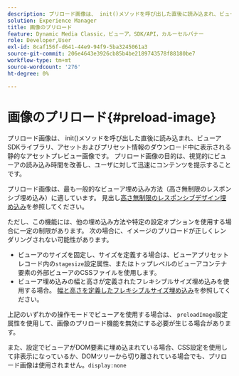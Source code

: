 ```yaml
---
description: プリロード画像は、 init()メソッドを呼び出した直後に読み込まれ、ビューアSDKライブラリ、アセットおよびプリセット情報のダウンロード中に表示される静的なアセットプレビュー画像です。 プリロード画像の目的は、視覚的にビューアの読み込み時間を改善し、ユーザに対して迅速にコンテンツを提示することです。
solution: Experience Manager
title: 画像のプリロード
feature: Dynamic Media Classic，ビューア，SDK/API，カルーセルバナー
role: Developer,User
exl-id: 8caf156f-d641-44e9-94f9-5ba3245061a3
source-git-commit: 206e4643e3926cb85b4be2189743578f88180be7
workflow-type: tm+mt
source-wordcount: '276'
ht-degree: 0%

---
```


# 画像のプリロード{#preload-image}

プリロード画像は、 init()メソッドを呼び出した直後に読み込まれ、ビューアSDKライブラリ、アセットおよびプリセット情報のダウンロード中に表示される静的なアセットプレビュー画像です。 プリロード画像の目的は、視覚的にビューアの読み込み時間を改善し、ユーザに対して迅速にコンテンツを提示することです。

プリロード画像は、最も一般的なビューア埋め込み方法（高さ無制限のレスポンシブ埋め込み）に適しています。 見出し[高さ無制限のレスポンシブデザイン埋め込み](../../c-html5-aem-asset-viewers/c-html5-aem-carousel/c-html5-aem-carousel.md#concept-b44f1df3c1c64d4e8b5565e7736bf95e)を参照してください。

ただし、この機能には、他の埋め込み方法や特定の設定オプションを使用する場合に一定の制限があります。 次の場合に、イメージのプリロードが正しくレンダリングされない可能性があります。

* ビューアのサイズを固定し、サイズを定義する場合は、ビューアプリセットレコード内の`stagesize`設定属性、またはトップレベルのビューアコンテナ要素の外部ビューアのCSSファイルを使用します。
* ビューア埋め込みの幅と高さが定義されたフレキシブルサイズ埋め込みを使用する場合。 [幅と高さを定義したフレキシブルサイズ埋め込み](../../c-html5-aem-asset-viewers/c-html5-aem-interactive-images/c-html5-aem-interactive-images.md#section-6bb5d3c502544ad18a58eafe12a13435)を参照してください。

上記のいずれかの操作モードでビューアを使用する場合は、 `preloadImage`設定属性を使用して、画像のプリロード機能を無効にする必要が生じる場合があります。

また、設定でビューアがDOM要素に埋め込まれている場合、CSS設定を使用して非表示になっているか、DOMツリーから切り離されている場合でも、プリロード画像は使用されません。`display:none`
